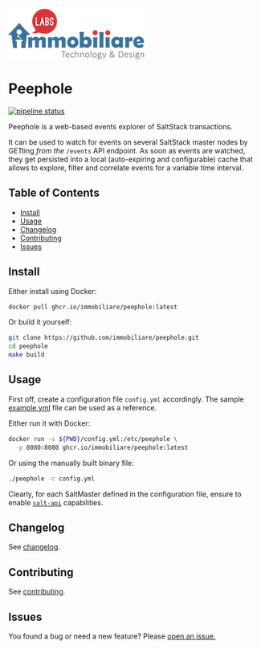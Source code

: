 ![Peephole](https://github.com/immobiliare/peephole/blob/master/.github/immobiliare-labs.png)

# Peephole

[![pipeline status](https://github.com/immobiliare/peephole/actions/workflows/test.yml/badge.svg)](https://github.com/immobiliare/peephole/actions/workflows)

Peephole is a web-based events explorer of SaltStack transactions.

It can be used to watch for events on several SaltStack master nodes by GETting _from the_ `/events` API endpoint.
As soon as events are watched, they get persisted into a local (auto-expiring and configurable) cache that allows to explore, filter and correlate events for a variable time interval.

## Table of Contents

- [Install](#install)
- [Usage](#usage)
- [Changelog](#changelog)
- [Contributing](#contributing)
- [Issues](#issues)

## Install

Either install using Docker:

```bash
docker pull ghcr.io/immobiliare/peephole:latest
```

Or build it yourself:

```bash
git clone https://github.com/immobiliare/peephole.git
cd peephole
make build
```

## Usage

First off, create a configuration file `config.yml` accordingly.
The sample [example.yml](../example.yml) file can be used as a reference.

Either run it with Docker:

```bash
docker run -v ${PWD}/config.yml:/etc/peephole \
  -p 8080:8080 ghcr.io/immobiliare/peephole:latest
```

Or using the manually built binary file:

```bash
./peephole -c config.yml
```

Clearly, for each SaltMaster defined in the configuration file, ensure to enable [`salt-api`](https://docs.saltproject.io/en/latest/ref/cli/salt-api.html) capabilities.

## Changelog

See [changelog](./CHANGELOG.md).

## Contributing

See [contributing](./CONTRIBUTING.md).

## Issues

You found a bug or need a new feature? Please <a href="https://github.com/immobiliare/peephole/issues/new" target="_blank">open an issue.</a>
